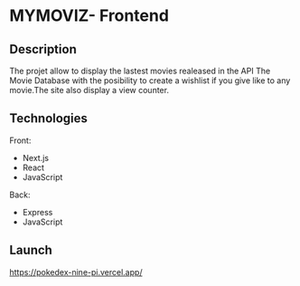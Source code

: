 # MYMOVIZ- Frontend

## Description
The projet allow to display the lastest movies realeased in the API The Movie Database with the posibility to create a wishlist if you give like to any movie.The site also display a view counter.

## Technologies

Front:

- Next.js
- React
- JavaScript

Back:

- Express
- JavaScript

## Launch

https://pokedex-nine-pi.vercel.app/
